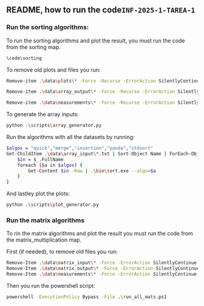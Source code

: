 ## README, how to run the code`INF-2025-1-TAREA-1`

### Run the sorting algorithms:

To run the sorting algorithms and plot the result, you must run the code from the sorting map.

```bash
\code\sorting
```

To remove old plots and files you run:
```bash
Remove-item .\data\plots\* -Force -Recurse -ErrorAction SilentlyContinue

Remove-item .\data\array_output\* -Force -Recurse -ErrorAction SilentlyContinue

Remove-item .\data\measurements\* -Force -Recurse -ErrorAction SilentlyContinue
```

To generate the array inputs: 

```Bash
python .\scripts\array_generator.py
```

Run the algorithms with all the datasets by running: 

```Bash
$algos = "quick","merge","insertion","panda","stdsort"
Get-ChildItem .\data\array_input\*.txt | Sort-Object Name | ForEach-Object {
    $in = $_.FullName
    foreach ($a in $algos) {
        Get-Content $in -Raw | .\bin\sort.exe --algo=$a
    }
}

```
And lastley plot the plots: 

```Bash
python .\scripts\plot_generator.py
```
### Run the matrix algorithms

To rin the matrix algorithms and plot the result you must run the code from the matrix_multiplication map.

First (if needed), to remove old files you run:

```Bash
Remove-Item .\data\matrix_input\* -Force -ErrorAction SilentlyContinue
Remove-Item .\data\matrix_output\* -Force -ErrorAction SilentlyContinue
Remove-Item .\data\measurements\* -Force -ErrorAction SilentlyContinue
```
Then you run the powershell script:

````Bash
powershell -ExecutionPolicy Bypass -File .\run_all_mats.ps1
````

